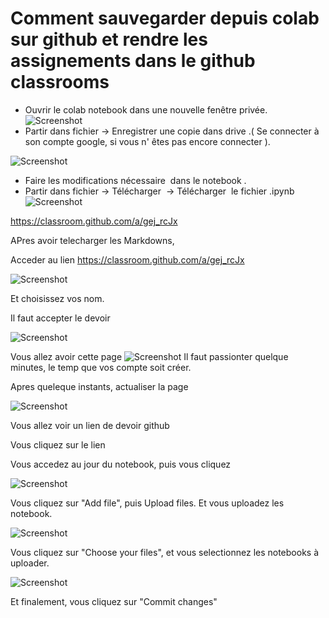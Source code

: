 # Comment sauvegarder depuis colab sur github et rendre les assignements dans le github classrooms

-   Ouvrir le colab notebook dans une nouvelle fenêtre privée.
![Screenshot](images/image.png "S1")
-   Partir dans fichier -> Enregistrer une copie dans drive .( Se connecter à son compte google, si vous n' êtes pas encore connecter ).

![Screenshot](images/1.png "S1")
-   Faire les modifications nécessaire  dans le notebook .
-   Partir dans fichier -> Télécharger  -> Télécharger  le fichier .ipynb
![Screenshot](images/2.png "S2")


https://classroom.github.com/a/gej_rcJx

APres avoir telecharger les Markdowns, 

Acceder au lien https://classroom.github.com/a/gej_rcJx

![Screenshot](images/3.png "S1")

Et choisissez vos nom.

Il faut accepter le devoir

![Screenshot](images/4.png "S1")


Vous allez avoir cette page
![Screenshot](images/5.png "S1")
Il faut passionter quelque minutes, le temp que vos compte soit créer.

Apres queleque instants, actualiser la page

![Screenshot](images/6.png "S1")

Vous allez voir un lien de devoir github

Vous cliquez sur le lien

Vous accedez au jour du notebook, puis vous cliquez 

![Screenshot](images/8.png "S1")

Vous cliquez sur "Add file", puis Upload files.
Et vous uploadez les notebook.

![Screenshot](images/9.png "S1")

Vous cliquez sur "Choose your files", et vous selectionnez les notebooks à uploader.

![Screenshot](images/10.png "S1")

Et finalement, vous cliquez sur "Commit changes"
